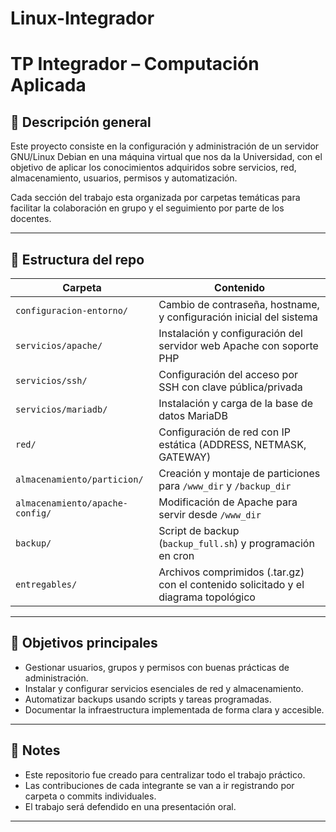 # Linux-Integrador

# TP Integrador – Computación Aplicada

## 🧾 Descripción general

Este proyecto consiste en la configuración y administración de un servidor GNU/Linux Debian en una máquina virtual que nos da la Universidad, con el objetivo de aplicar los conocimientos adquiridos sobre servicios, red, almacenamiento, usuarios, permisos y automatización.

Cada sección del trabajo esta organizada por carpetas temáticas para facilitar la colaboración en grupo y el seguimiento por parte de los docentes.

---

## 📁 Estructura del repo

| Carpeta | Contenido |
|--------|-----------|
| `configuracion-entorno/` | Cambio de contraseña, hostname, y configuración inicial del sistema |
| `servicios/apache/` | Instalación y configuración del servidor web Apache con soporte PHP |
| `servicios/ssh/` | Configuración del acceso por SSH con clave pública/privada |
| `servicios/mariadb/` | Instalación y carga de la base de datos MariaDB |
| `red/` | Configuración de red con IP estática (ADDRESS, NETMASK, GATEWAY) |
| `almacenamiento/particion/` | Creación y montaje de particiones para `/www_dir` y `/backup_dir` |
| `almacenamiento/apache-config/` | Modificación de Apache para servir desde `/www_dir` |
| `backup/` | Script de backup (`backup_full.sh`) y programación en cron |
| `entregables/` | Archivos comprimidos (.tar.gz) con el contenido solicitado y el diagrama topológico |

---

## 🚀 Objetivos principales

- Gestionar usuarios, grupos y permisos con buenas prácticas de administración.
- Instalar y configurar servicios esenciales de red y almacenamiento.
- Automatizar backups usando scripts y tareas programadas.
- Documentar la infraestructura implementada de forma clara y accesible.

---

## 📌 Notes

- Este repositorio fue creado para centralizar todo el trabajo práctico.
- Las contribuciones de cada integrante se van a ir registrando por carpeta o commits individuales.
- El trabajo será defendido en una presentación oral.

---

